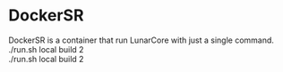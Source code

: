 # DockerSR
DockerSR is a container that run LunarCore with just a single command.<br>
./run.sh local build 2 <br>
./run.sh local build 2 <br>